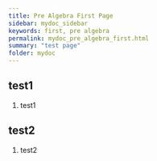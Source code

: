 ```yaml
---
title: Pre Algebra First Page
sidebar: mydoc_sidebar
keywords: first, pre algebra
permalink: mydoc_pre_algebra_first.html
summary: "test page"
folder: mydoc
---
```


## test1

1. test1

## test2

1. test2